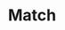 ---
title: Match

build:
  list: never
  publishResources: false
  render: never

cascade:
  build:
    list: local
    publishResources: false
    render: always
---